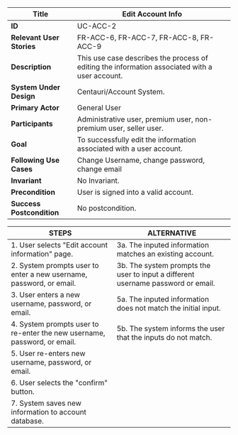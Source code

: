 

|Title |   Edit Account Info      |
|---------|---------|
|**ID**|    UC-ACC-2      |
|**Relevant User Stories**|    FR-ACC-6, FR-ACC-7, FR-ACC-8, FR-ACC-9      |
|**Description**|     This use case describes the process of editing the information associated with a user account.       |
|**System Under Design**|     Centauri/Account System.        |
|**Primary Actor**|     General User        |
|**Participants**|     Administrative user, premium user, non-premium user, seller user.      |
|**Goal**|     To successfully edit the information associated with a user account.        |
|**Following Use Cases**|     Change Username, change password, change email        |
|**Invariant**|     No Invariant.      |
|**Precondition**|     User is signed into a valid account.       |
|**Success Postcondition**|     No postcondition.     |


|**STEPS**|**ALTERNATIVE**|
|---------|---------|
| 1. User selects "Edit account information" page.     | 3a. The inputed information matches an existing account.        |
| 2. System prompts user to enter a new username, password, or email.      | 3b. The system prompts the user to input a different username password or email.        |
| 3. User enters a new username, password, or email.     | 5a. The inputed information does not match the initial input.        |
| 4. System prompts user to re-enter the new username, password, or email.     | 5b. The system informs the user that the inputs do not match.        |
| 5. User re-enters new username, password, or email.     |         |
| 6. User selects the "confirm" button.     |         |
| 7. System saves new information to account database.     |         |
